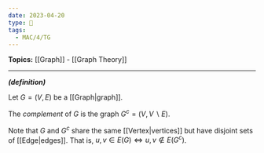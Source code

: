 ```yaml
---
date: 2023-04-20
type: 🧠
tags:
  - MAC/4/TG
---
```


**Topics:** [[Graph]] - [[Graph Theory]]

---

_**(definition)**_

Let $G = (V, E)$ be a [[Graph|graph]].

The _complement_ of $G$ is the graph $G^{c} = (V, V \backslash E)$.

Note that $G$ and $G^{c}$ share the same [[Vertex|vertices]] but have disjoint sets of [[Edge|edges]]. That is, $u, v \in E(G) \iff u, v \notin E(G^{c})$.
